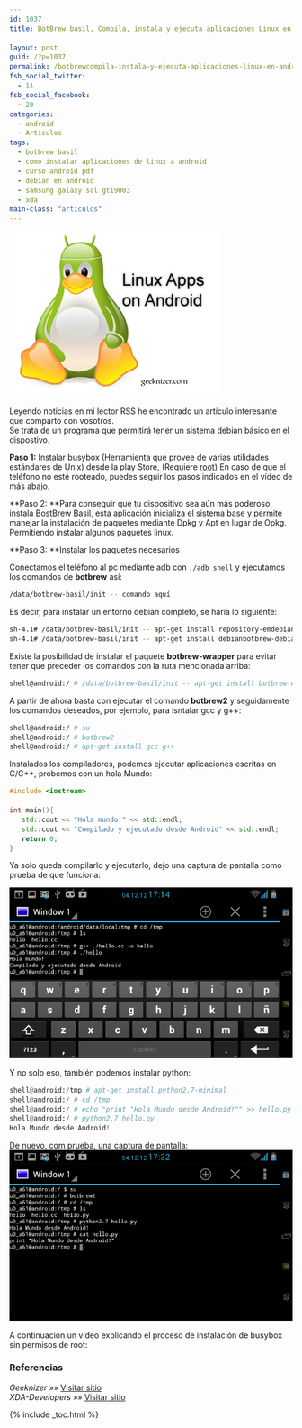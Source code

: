 ```yaml
---
id: 1037
title: BotBrew basil, Compila, instala y ejecuta aplicaciones Linux en Android

layout: post
guid: /?p=1037
permalink: /botbrewcompila-instala-y-ejecuta-aplicaciones-linux-en-android/
fsb_social_twitter:
  - 11
fsb_social_facebook:
  - 20
categories:
  - android
  - Articulos
tags:
  - botbrew basil
  - como instalar aplicaciones de linux a android
  - curso android pdf
  - debian en android
  - samsung galaxy scl gti9003
  - xda
main-class: "articulos"
---
```

<img class="alignleft size-full wp-image-1038" title="linux-apps-on-android" src="/assets/img/2012/12/linux-apps-on-android1.jpg" alt=""  />

Leyendo noticias en mi lector RSS he encontrado un artículo interesante que comparto con vosotros.  
Se trata de un programa que permitirá tener un sistema debian básico en el dispostivo.

**Paso 1:** Instalar busybox (Herramienta que provee de varias utilidades estándares de Unix) desde la play Store, (Requiere [root][1]) En caso de que el teléfono no esté rooteado, puedes seguir los pasos indicados en el vídeo de más abajo.

**Paso 2: **Para conseguir que tu dispositivo sea aún más poderoso, instala <a href="https://play.google.com/store/apps/details?id=com.botbrew.basil" target="_blank">BostBrew Basil</a>, esta aplicación inicializa el sistema base y permite manejar la instalación de paquetes mediante Dpkg y Apt en lugar de Opkg. Permitiendo instalar algunos paquetes linux.

**Paso 3: **Instalar los paquetes necesarios  

<!--ad-->


Conectamos el teléfono al pc mediante adb con `./adb shell` y ejecutamos los comandos de **botbrew** así:

```bash
/data/botbrew-basil/init -- comando aquí

```

Es decir, para instalar un entorno debian completo, se haría lo siguiente:

```bash
sh-4.1# /data/botbrew-basil/init -- apt-get install repository-emdebian
sh-4.1# /data/botbrew-basil/init -- apt-get install debianbotbrew-debian-minimal

```

Existe la posibilidad de instalar el paquete **botbrew-wrapper** para evitar tener que preceder los comandos con la ruta mencionada arriba:

```bash
shell@android:/ # /data/botbrew-basil/init -- apt-get install botbrew-wrapper

```

A partir de ahora basta con ejecutar el comando **botbrew2** y seguidamente los comandos deseados, por ejemplo, para isntalar gcc y g++:

```bash
shell@android:/ # su
shell@android:/ # botbrew2
shell@android:/ # apt-get install gcc g++

```

Instalados los compiladores, podemos ejecutar aplicaciones escritas en C/C++, probemos con un hola Mundo:

```cpp
#include <iostream>

int main(){
   std::cout << "Hola mundo!" << std::endl;
   std::cout << "Compilado y ejecutado desde Android" << std::endl;
   return 0;
}

```

Ya solo queda compilarlo y ejecutarlo, dejo una captura de pantalla como prueba de que funciona:

<img src="/assets/img/2012/12/Screenshot_2012-12-04-17-14-141.png" alt="" title="Compilando código C/C++ en android"  class="aligncenter size-full wp-image-1039" />

Y no solo eso, también podemos instalar python:

```python
shell@android:/tmp # apt-get install python2.7-minimal
shell@android:/ # cd /tmp
shell@android:/ # echo "print "Hola Mundo desde Android!"" >> hello.py
shell@android:/ # python2.7 hello.py
Hola Mundo desde Android!

```

De nuevo, com prueba, una captura de pantalla:  
<img src="/assets/img/2012/12/Screenshot_2012-12-04-17-32-141.png" alt="" title="Ejecutando programas en python desde Android"  class="aligncenter size-full wp-image-1040" />

A continuación un vídeo explicando el proceso de instalación de busybox sin permisos de root:



### Referencias

*Geeknizer* »» <a href="http://geeknizer.com/install-run-linux-applications-on-android/" target="_blank">Visitar sitio</a>  
*XDA-Developers* »» <a href="http://forum.xda-developers.com/showpost.php?p=26261600&postcount=119" target="_blank">Visitar sitio</a>



 [1]: /rootear-samsung-galaxy-s-gt-i9003/ "Rootear Samsung Galaxy S GT-I9003"

{% include _toc.html %}
